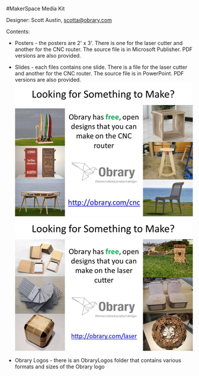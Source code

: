 #MakerSpace Media Kit

Designer: Scott Austin, scotta@obrary.com

Contents:

- Posters - the posters are 2' x 3'.  There is one for the laser cutter and another for the CNC router.  The source file is in Microsoft Publisher.  PDF versions are also provided.

- Slides - each files contains one slide.  There is a file for the laser cutter and another for the CNC router.  The source file is in PowerPoint. PDF versions are also provided.
![](/Slides/Images/CNCRouter-Slide.jpg)
![](/Slides/Images/LaserCutter-Slide.jpg)

- Obrary Logos - there is an ObraryLogos folder that contains various formats and sizes of the Obrary logo